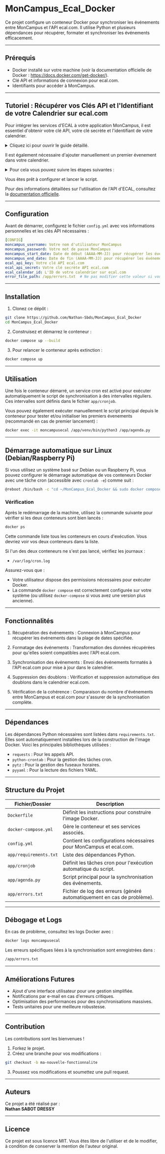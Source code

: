 # MonCampus_Ecal_Docker

Ce projet configure un conteneur Docker pour synchroniser les événements entre MonCampus et l'API ecal.com. Il utilise Python et plusieurs dépendances pour récupérer, formater et synchroniser les événements efficacement.

---

## Prérequis

- Docker installé sur votre machine (voir la documentation officielle de Docker : https://docs.docker.com/get-docker/).
- Clé API et informations de connexion pour ecal.com.
- Identifiants pour accéder à MonCampus.

---

## Tutoriel : Récupérer vos Clés API et l'Identifiant de votre Calendrier sur ecal.com

Pour intégrer les services d'ECAL à votre application MonCampus, il est essentiel d'obtenir votre clé API, votre clé secrète et l'identifiant de votre calendrier. 

<details>
  <summary>Cliquez ici pour ouvrir le guide détaillé.</summary>

### Étape 1 : Créer un Compte sur ecal.com
1. **Accédez au site officiel d'ECAL** : Rendez-vous sur [ecal.com](https://ecal.com).
2. **Inscription** : Cliquez sur `Start Free Trial` ou `Login` si vous avez déjà un compte.
3. **Complétez l'inscription** : Fournissez les informations requises pour créer votre compte.

### Étape 2 : Accéder à la Section Développeur
1. **Connexion** : Connectez-vous à votre compte ECAL.
2. **Accédez à la section Développeur** : Dans le tableau de bord, naviguez vers `Developers` puis `API Keys`.

### Étape 3 : Récupérer votre Clé API et Clé Secrète
1. **Clé API** : Une clé est créée par défaut. La colonne `Key` vous permettra de récupérer la clé API.
2. **Clé Secrète** : Le cadenas présent à côté de la clé API vous permettra de récupérer la clé secrète. Cette étape est primordiale.

### Étape 4 : Créer un Calendrier
1. **Accéder à la Section Calendrier** : Dans le tableau de bord, naviguez vers `Schedules & Events` puis `Add Schedule`.
2. **Créer un Calendrier** : Sélectionnez `Manual Entry` puis fournissez les informations requises pour créer votre calendrier.

### Étape 5 : Récupérer l'Identifiant du Calendrier
1. **Gérer les Événements** : Cliquez sur la roue dentée de réglages nommée `Manage Events`.
2. **Identifier l'Identifiant** : L'identifiant se trouve dans le fil d'Ariane en haut de l'écran, entre `Schedules` et `Events`. Il est composé de 24 caractères au format hexadécimal.

### Étape 6 : Insérer les Informations dans `config.yml`
Après avoir récupéré ces éléments, vous pouvez les insérer dans votre fichier `config.yml` pour configurer votre application.

### Étape 7 : Mettre le Calendrier en Ligne
1. **Gérer les Calendriers** : Dans le tableau de bord, naviguez vers `Schedules & Events` puis `Manage Schedules`.
2. **Mettre en Ligne** : Sélectionnez le calendrier nouvellement créé puis cliquez sur le bouton vert nommé `Set Live`.

### Étape 8 : Récupérer le Lien du Calendrier
1. **Ajouter un Display** : Dans le tableau de bord, naviguez vers `Displays` puis `Add Display`.
2. **Configurer le Display** : Sélectionnez `Button Display` puis fournissez les informations requises pour créer votre calendrier. Le Display ID peut être une valeur aléatoire.
3. **Associer le Calendrier** : Dans l'onglet `Schedules`, choisissez `Only show these Schedules` et sélectionnez le calendrier à partager. Il est recommandé de sélectionner `Enable Auto-subscribe`.
4. **Options** : Dans l'onglet `Options`, vous pouvez modifier diverses options. Il est recommandé de désactiver `Welcome Message` et `Sharing`, mais cela n'est pas obligatoire.
5. **Enregistrer** : Cliquez sur le bouton `Save`.
6. **Mettre en Ligne** : Sélectionnez le bouton nouvellement créé puis cliquez sur le bouton vert nommé `Set Live`.
7. **Obtenir le Lien** : Un lien est disponible en cliquant sur l'icône `<>` nommée `Button Code` dans l'onglet `App`.
8. **QR Code** : Un QR Code est également disponible depuis l'icône correspondante nommée `View Button QR Code`.

Vous êtes maintenant prêt à partager et utiliser votre calendrier. Il est désormais possible de s'y abonner depuis n'importe quel appareil compatible.
</details>

Il est également nécessaire d'ajouter manuellement un premier évenement dans votre calendrier. <details>
  <summary>Pour cela vous pouvez suivre les étapes suivantes :</summary>
  
1. **Gérer les Calendriers** : Dans le tableau de bord, naviguez vers `Schedules & Events` puis `Manage Schedules`.
2. **Gérer les Événements** : Cliquez sur la roue dentée de réglages nommée `Manage Events`.
3. **Créer un évenement** : Cliquez sur le bouton vert nommée `Add` et remplissez les informations de l'onglet `Event Details`.
4. **Enregistrer l'évenement** : Appuyez sur `Save`, votre évenement est maintenant créé.
5. **Mettre en Ligne** : Sélectionnez l'évenement nouvellement créé puis cliquez sur le bouton vert nommé `Set Live`.
  </details>

Vous êtes prêt à configurer et lancer le script.

Pour des informations détaillées sur l'utilisation de l'API d'ECAL, consultez la [documentation officielle](https://docs.ecal.com/reference/apiv2.html).

---

## Configuration

Avant de démarrer, configurez le fichier `config.yml` avec vos informations personnelles et les clés API nécessaires :  

```yaml
[CONFIG]
moncampus_username: Votre nom d'utilisateur MonCampus  
moncampus_password: Votre mot de passe MonCampus  
moncampus_start_date: Date de début (AAAA-MM-JJ) pour récupérer les événements MonCampus  
moncampus_end_date: Date de fin (AAAA-MM-JJ) pour récupérer les événements MonCampus  
ecal_api_key: Votre clé API ecal.com  
ecal_api_secret: Votre clé secrète API ecal.com  
ecal_calendar_id: L'ID de votre calendrier sur ecal.com  
error_file_path: /app/errors.txt  # Ne pas modifier cette valeur si vous ne savez pas ce que vous faites  
```

---

## Installation

1. Clonez ce dépôt :  
```bash
git clone https://github.com/Nathan-Sbds/MonCampus_Ecal_Docker 
cd MonCampus_Ecal_Docker 
``` 

2. Construisez et démarrez le conteneur :  
```bash
docker compose up --build  
```
3. Pour relancer le conteneur après extinction :  
```bash
docker compose up  
```

---

## Utilisation

Une fois le conteneur démarré, un service cron est activé pour exécuter automatiquement le script de synchronisation à des intervalles réguliers. Ces intervalles sont définis dans le fichier `app/cronjob`.

Vous pouvez également exécuter manuellement le script principal depuis le conteneur pour tester et/ou initialiser les premiers évenements (recommandé en cas de premier lancement) :  
```bash
docker exec -it moncampusecal /app/venv/bin/python3 /app/agenda.py 
```

---

## Démarrage automatique sur Linux (Debian/Raspberry Pi)

Si vous utilisez un système basé sur Debian ou un Raspberry Pi, vous pouvez configurer le démarrage automatique de vos conteneurs Docker avec une tâche cron (accessible avec `crontab -e`) comme suit :  

```bash
@reboot /bin/bash -c "cd ~/MonCampus_Ecal_Docker && sudo docker compose up -d >> /var/log/cron.log 2>&1"
```

### Vérification

Après le redémarrage de la machine, utilisez la commande suivante pour vérifier si les deux conteneurs sont bien lancés :  
```bash
docker ps
```
Cette commande liste tous les conteneurs en cours d'exécution. Vous devriez voir vos deux conteneurs dans la liste.  

Si l'un des deux conteneurs ne s'est pas lancé, vérifiez les journaux :  
- `/var/log/cron.log`

Assurez-vous que :  
- Votre utilisateur dispose des permissions nécessaires pour exécuter Docker.  
- La commande `docker compose` est correctement configurée sur votre système (ou utilisez `docker-compose` si vous avez une version plus ancienne).  

---

## Fonctionnalités

1. Récupération des événements :
   Connexion à MonCampus pour récupérer les événements dans la plage de dates spécifiée.  

2. Formatage des événements :
   Transformation des données récupérées pour qu'elles soient compatibles avec l'API ecal.com.  

3. Synchronisation des événements :
   Envoi des événements formatés à l'API ecal.com pour mise à jour dans le calendrier.  

4. Suppression des doublons :
   Vérification et suppression automatique des doublons dans le calendrier ecal.com.  

5. Vérification de la cohérence :
   Comparaison du nombre d'événements entre MonCampus et ecal.com pour s'assurer de la synchronisation complète.  

---

## Dépendances

Les dépendances Python nécessaires sont listées dans `requirements.txt`. Elles sont automatiquement installées lors de la construction de l'image Docker. Voici les principales bibliothèques utilisées :  

- `requests` : Pour les appels API.  
- `python-crontab` : Pour la gestion des tâches cron.  
- `pytz` : Pour la gestion des fuseaux horaires.  
- `pyyaml` : Pour la lecture des fichiers YAML.  

---

## Structure du Projet

| Fichier/Dossier | Description |
|---------------- | -----------   |
| `Dockerfile` | Définit les instructions pour construire l'image Docker.   |
| `docker-compose.yml` | Gère le conteneur et ses services associés.   |
| `config.yml` | Contient les configurations nécessaires pour MonCampus et ecal.com.   |
| `app/requirements.txt` | Liste des dépendances Python.   |
| `app/cronjob` | Définit les tâches cron pour l'exécution automatique du script. | 
| `app/agenda.py` | Script principal pour la synchronisation des événements.   |
| `app/errors.txt` | Fichier de log des erreurs (généré automatiquement en cas de problème).   |

---

## Débogage et Logs

En cas de problème, consultez les logs Docker avec :  
```bash
docker logs moncampusecal
```

Les erreurs spécifiques liées à la synchronisation sont enregistrées dans :  
```bash
/app/errors.txt  
```

---

## Améliorations Futures

- Ajout d'une interface utilisateur pour une gestion simplifiée.  
- Notifications par e-mail en cas d'erreurs critiques.  
- Optimisation des performances pour des synchronisations massives.  
- Tests unitaires pour une meilleure robustesse.  

---

## Contribution

Les contributions sont les bienvenues !  
1. Forkez le projet.  
2. Créez une branche pour vos modifications :  
```bash
git checkout -b ma-nouvelle-fonctionnalite  
```
3. Poussez vos modifications et soumettez une pull request.  

---

## Auteurs

Ce projet a été réalisé par :  
**Nathan SABOT DRESSY**

---

## Licence

Ce projet est sous licence MIT. Vous êtes libre de l'utiliser et de le modifier, à condition de conserver la mention de l'auteur original.  
